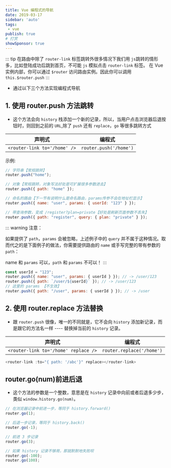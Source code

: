```yaml
---
title: Vue 编程式的导航
date: 2019-03-17
sidebar: 'auto'
tags:
 - vue
publish: true
# 打赏
showSponsor: true
---
```


::: tip
在路由中除了 `router-link` 标签跳转外很多情况下我们用 `js`跳转的情形多，比如登陆成功后跳到首页，不可能 `js` 模拟点击 `router-link` 标签。 在 Vue 实例内部，你可以通过 `$router` 访问路由实例。因此你可以调用 `this.$router.push`
:::

- 通过以下三个方法实现编程式导航

## 1. 使用 router.push 方法跳转

- 这个方法会向 `history` 栈添加一个新的记录，所以，当用户点击浏览器后退按钮时，则回到之前的 `URL`,除了 `push` 还有 `replace`，`go` 等很多跳转方式

|            声明式            |         编程式         |
| :--------------------------: | :--------------------: |
| `<router-link to='/home' />` | `router.push('/home')` |

示例:

```js
// 字符串【常规跳转】
router.push("home");

// 对象【常规跳转，对象写法好处是可扩展很多参数进去】
router.push({ path: "home" });

// 命名的路由【下一节有说明什么是命名路由，params传参不会在地址栏显示】
router.push({ name: "user", params: { userId: "123" } });

// 带查询参数，变成 /register?plan=private【好处是刷新页面参数不丢失】
router.push({ path: "register", query: { plan: "private" } });
```

::: warning 注意：

如果提供了 `path`，`params` 会被忽略，上述例子中的 `query` 并不属于这种情况。取而代之的是下面例子的做法，你需要提供路由的 `name` 或手写完整的带有参数的 `path`：

name 和 `params` 可以，`path` 和 `params` 不可以！
:::

```js
const userId = "123";
router.push({ name: "user", params: { userId } }); // -> /user/123
router.push({ path: `/user/${userId}` }); // -> /user/123
// 这里的 params 【不生效】
router.push({ path: "/user", params: { userId } }); // -> /user
```

## 2. 使用 router.replace 方法替换

- 跟 `router.push` 很像，唯一的不同就是，它不会向 `history` 添加新记录，而是跟它的方法名一样 ---- 替换掉当前的 `history` 记录。

|                声明式                |          编程式           |
| :----------------------------------: | :-----------------------: |
| `<router-link to='/home' replace />` | `router.replace('/home')` |

```js
<router-link :to="{ path: '/abc'}" replace></router-link>
```

## router.go(num)前进后退

- 这个方法的参数是一个整数，意思是在 `history` 记录中向前或者后退多少步，类似 `window.history.go(num)`。

```js
// 在浏览器记录中前进一步，等同于 history.forward()
router.go(1);

// 后退一步记录，等同于 history.back()
router.go(-1);

// 前进 3 步记录
router.go(3);

// 如果 history 记录不够用，那就默默地失败呗
router.go(-100);
router.go(100);
```

